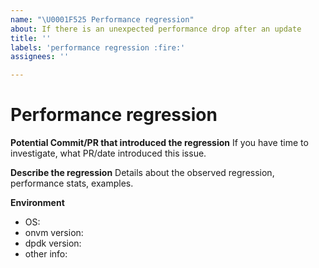 ```yaml
---
name: "\U0001F525 Performance regression"
about: If there is an unexpected performance drop after an update
title: ''
labels: 'performance regression :fire:'
assignees: ''

---
```


# Performance regression

**Potential Commit/PR that introduced the regression**
If you have time to investigate, what PR/date introduced this issue.

**Describe the regression**
Details about the observed regression, performance stats, examples.

**Environment**
<!--- Optional: give us some details about the setup -->
- OS:
- onvm version:
- dpdk version:
- other info:

